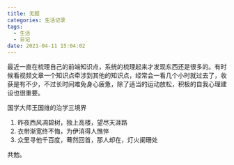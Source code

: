 ```yaml
---
title: 无题
categories: 生活记录
tags:
  - 生活
  - 日记
date: 2021-04-11 15:04:02
---
```


最近一直在梳理自己的前端知识点，系统的梳理起来才发现东西还是很多的。有时候看视频文章一个知识点牵涉到其他的知识点，经常会一看几个小时就过去了，收获是有不少，不过长时间难免身心疲惫，除了适当的运动放松，积极的自我心理建设也很重要。

国学大师王国维的治学三境界

1. 昨夜西风凋碧树，独上高楼，望尽天涯路
2. 衣带渐宽终不悔，为伊消得人憔悴
3. 众里寻他千百度，蓦然回首，那人却在，灯火阑珊处

共勉。
